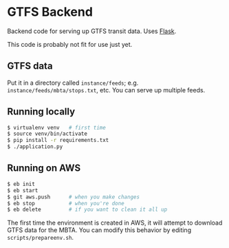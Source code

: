 GTFS Backend
============

Backend code for serving up GTFS transit data. Uses [Flask](http://flask.pocoo.org).

This code is probably not fit for use just yet.

GTFS data
---------

Put it in a directory called `instance/feeds`; e.g.
`instance/feeds/mbta/stops.txt`, etc. You can serve up multiple feeds.

Running locally
---------------

```zsh
$ virtualenv venv   # first time
$ source venv/bin/activate
$ pip install -r requirements.txt
$ ./application.py
```

Running on AWS
--------------

```zsh
$ eb init
$ eb start
$ git aws.push      # when you make changes
$ eb stop           # when you're done
$ eb delete         # if you want to clean it all up
```

The first time the environment is created in AWS, it will attempt to download
GTFS data for the MBTA. You can modify this behavior by editing
`scripts/prepareenv.sh`.
